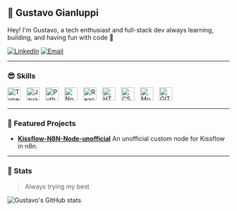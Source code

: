 ## 🦎 Gustavo Gianluppi

Hey! I'm Gustavo, a tech enthusiast and full-stack dev always learning, building, and having fun with code 🚀

[![LinkedIn](https://img.shields.io/badge/LinkedIn-0077B5?style=for-the-badge&logo=linkedin&logoColor=white)](https://www.linkedin.com/in/gustavogianluppi/)
[![Email](https://img.shields.io/badge/Email-gustavo.v.gianluppi@gmail.com-D14836?style=for-the-badge&logo=gmail&logoColor=white)](mailto:gustavo.v.gianluppi@gmail.com)

---

### 😎 Skills

<img align="left" width="30px" style="padding-right: 10px;" alt="TypeScript" src="https://cdn.jsdelivr.net/gh/devicons/devicon@latest/icons/typescript/typescript-original.svg" />
<img align="left" width="30px" style="padding-right: 10px;" alt="JavaScript" src="https://cdn.jsdelivr.net/gh/devicons/devicon@latest/icons/javascript/javascript-original.svg" />
<img align="left" width="30px" style="padding-right: 10px;" alt="Python" src="https://cdn.jsdelivr.net/gh/devicons/devicon@latest/icons/python/python-original.svg" />
<img align="left" width="30px" style="padding-right: 10px;" alt="NodeJS" src="https://cdn.jsdelivr.net/gh/devicons/devicon@latest/icons/nodejs/nodejs-plain-wordmark.svg" />
<img align="left" width="30px" style="padding-right: 10px;" alt="ReactJS" src="https://cdn.jsdelivr.net/gh/devicons/devicon@latest/icons/react/react-original.svg" />
<img align="left" width="30px" style="padding-right: 10px;" alt="HTML" src="https://cdn.jsdelivr.net/gh/devicons/devicon@latest/icons/html5/html5-original.svg" />
<img align="left" width="30px" style="padding-right: 10px;" alt="CSS" src="https://cdn.jsdelivr.net/gh/devicons/devicon@latest/icons/css3/css3-original.svg" />
<img align="left" width="30px" style="padding-right: 10px;" alt="MongoDB" src="https://cdn.jsdelivr.net/gh/devicons/devicon@latest/icons/mongodb/mongodb-original.svg" />
<img align="left" width="30px" style="padding-right: 10px;" alt="GIT" src="https://cdn.jsdelivr.net/gh/devicons/devicon@latest/icons/git/git-original.svg" />

<br>
<br>

---

### 📌 Featured Projects

- [**Kissflow-N8N-Node-unofficial**]([https://github.com/GustavoGluppi/automated-kissflow-api](https://github.com/GustavoGluppi/Kissflow-N8N-Node-unofficial-))  
  An unofficial custom node for Kissflow in n8n.

---

### 🚀 Stats

> Always trying my best

![Gustavo's GitHub stats](https://github-readme-stats.vercel.app/api?username=GustavoGluppi&show_icons=true&theme=dark)
